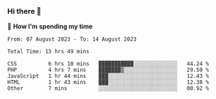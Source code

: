 ### Hi there 👋

🐛 **How I'm spending my time**
<!--START_SECTION:waka-->

```all_time
From: 07 August 2023 - To: 14 August 2023

Total Time: 13 hrs 49 mins

CSS          6 hrs 10 mins   ▓▓▓▓▓▓▓▓▓▓▓░░░░░░░░░░░░░░   44.24 %
PHP          4 hrs 7 mins    ▓▓▓▓▓▓▓▒░░░░░░░░░░░░░░░░░   29.50 %
JavaScript   1 hr 44 mins    ▓▓▓░░░░░░░░░░░░░░░░░░░░░░   12.43 %
HTML         1 hr 43 mins    ▓▓▓░░░░░░░░░░░░░░░░░░░░░░   12.38 %
Other        7 mins          ░░░░░░░░░░░░░░░░░░░░░░░░░   00.92 %
```

<!--END_SECTION:waka-->

<!--
**cugel2/cugel2** is a ✨ _special_ ✨ repository because its `README.md` (this file) appears on your GitHub profile.

Here are some ideas to get you started:

- 🔭 I’m currently working on ...
- 🌱 I’m currently learning ...
- 👯 I’m looking to collaborate on ...
- 🤔 I’m looking for help with ...
- 💬 Ask me about ...
- 📫 How to reach me: ...
- 😄 Pronouns: ...
- ⚡ Fun fact: ...
-->
